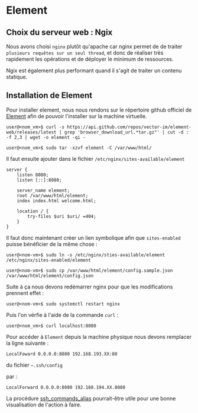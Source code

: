 # Element

## Choix du serveur web : Ngix

Nous avons choisi `nginx` plutôt qu'apache car nginx permet de de traiter `plusieurs requêtes sur un seul thread`, et donc de réaliser très rapidement les opérations et de déployer le minimum de ressources.

Ngix est également plus performant quand il s'agit de traiter un contenu statique.

## Installation de Element

Pour installer element, nous nous rendons sur le répertoire github officiel de [Element](https://github.com/vector-im) afin de pouvoir l'installer sur la machine virtuelle. 


```console
user@<nom_vm>$ curl -s https://api.github.com/repos/vector-im/element-web/releases/latest | grep 'browser_download_url.*tar.gz"' | cut -d : -f 2,3 | wget -o element -qi -
```

```console
user@<nom_vm>$ sudo tar -xzvf element -C /var/www/html/
```

Il faut ensuite ajouter dans le fichier `/etc/nginx/sites-available/element`

```text
server {
    listen 8080;
    listen [::]:8080;

    server_name element;
    root /var/www/html/element;
    index index.html welcome.html;

    location / {
        try-files $uri $uri/ =404;
    }
}
```

Il faut donc maintenant créer un lien symbolique afin que `sites-enabled` puisse bénéficier de la même chose : 

```console
user@<nom-vm>$ sudo ln -s /etc/nginx/sties-available/element /etc/nginx/sites-enabled/element
```

```console
user@<nom-vm>$ sudo cp /var/www/html/element/config.sample.json /var/www/html/element/config.json
```

Suite à ça nous devons redémarrer nginx pour que les modifications prennent effet : 

```console
user@<nom-vm>$ sudo systemctl restart nginx
```

Puis l'on vérfie à l'aide de la commande `curl` : 

```console
user@<nom_vm>$ curl localhost:8080
```

Pour accéder à `Element` depuis la machine physique nous devons remplacer la ligne suivante : 

```text
LocalFoward 0.0.0.0:8080 192.168.193.XX:80
```

du fichier `~.ssh/config`

par : 

```text
LocalForward 0.0.0.0:8080 192.168.194.XX.8080
```

La procédure [ssh_commands_alias](./ssh_commands_alias.md) pourrait-être utile pour une bonne visualisation de l'action à faire.